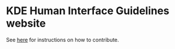 # KDE Human Interface Guidelines website

See [here]("https://hig.kde.org/resources/contribute.html") for instructions on how to contribute.
